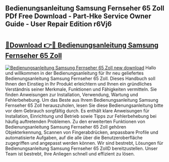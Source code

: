 ## Bedienungsanleitung Samsung Fernseher 65 Zoll PDf Free Download - Part-Hke Service Owner Guide - User Repair Edition r6Vj6

# <h2><a href="http://df5986g.blite.top/?on=Bedienungsanleitung+Samsung+Fernseher+65+Zoll">🔗Download 👉🔴 Bedienungsanleitung Samsung Fernseher 65 Zoll</a></h2>

[![Bedienungsanleitung Samsung Fernseher 65 Zoll new download](https://i.imgur.com/lujVjoI.png)](http://df5986g.blite.top/?on=Bedienungsanleitung+Samsung+Fernseher+65+Zoll)
Hallo und willkommen in der Bedienungsanleitung für Ihr neu geliefertes Bedienungsanleitung Samsung Fernseher 65 Zoll. Dieses Handbuch soll Ihnen den Einstieg in Ihr Produkt erleichtern und Ihnen ein gründliches Verständnis seiner Merkmale, Funktionen und Fähigkeiten vermitteln. Sie finden Anweisungen zur Installation, Verwendung, Wartung und Fehlerbehebung. Um das Beste aus Ihrem Bedienungsanleitung Samsung Fernseher 65 Zoll herauszuholen, lesen Sie diese Bedienungsanleitung bitte vor dem Gebrauch sorgfältig durch. Es enthält klare Anweisungen für Installation, Einrichtung und Betrieb sowie Tipps zur Fehlerbehebung bei häufig auftretenden Problemen. Zu den erweiterten Funktionen von Bedienungsanleitung Samsung Fernseher 65 Zoll gehören Objekterkennung, Scannen von Fingerabdrücken, anpassbare Profile und automatisierte Aufgaben, auf die alle über die Benutzeroberfläche zugegriffen und angepasst werden können. Wir sind bestrebt, Lösungen für Bedienungsanleitung Samsung Fernseher 65 ZollD bereitzustellen. Unser Team ist bestrebt, Ihre Anliegen schnell und effizient zu lösen.
